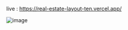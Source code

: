 live : https://real-estate-layout-ten.vercel.app/

![image](https://github.com/tufansari/RealEstate-Layout/assets/112820784/464536a0-f658-4f7e-accf-1eb44dc86b4b)
